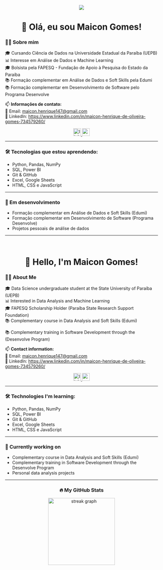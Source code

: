 <div align="center">
  <img src="https://visitor-badge.laobi.icu/badge?page_id=maicongomes.maicongomes" />
</div>

###

<h1 align="center">👋 Olá, eu sou Maicon Gomes!</h1>

### 👨‍💻 Sobre mim

🎓 Cursando Ciência de Dados na Universidade Estadual da Paraíba (UEPB)  
📊 Interesse em Análise de Dados e Machine Learning  
🎓 Bolsista pela FAPESQ - Fundação de Apoio à Pesquisa do Estado da Paraíba  
📚 Formação complementar em Análise de Dados e Soft Skills pela Edumi  
📚 Formação complementar em Desenvolvimento de Software pelo Programa Desenvolve  


📫 **Informações de contato:**  
📧 Email: maicon.henrique147@gmail.com  
📧 Linkedln: https://www.linkedin.com/in/maicon-henrique-de-oliveira-gomes-734579260/

<div align="center">
  <a href='https://www.linkedin.com/in/maicon-henrique-de-oliveira-gomes-734579260/'>
    <img src="https://img.shields.io/static/v1?message=LinkedIn&logo=linkedin&label=&color=0077B5&logoColor=white&labelColor=&style=for-the-badge" height="25" alt="linkedin logo" />
  </a>

  <a href="mailto:maicon.henrique147@gmail.com">
   <img src="https://img.shields.io/static/v1?message=Gmail&logo=gmail&label=&color=EA4335&logoColor=white&labelColor=&style=for-the-badge" height="25" alt="gmail logo" />
  </a>
 
</div>


---

### 🛠 Tecnologias que estou aprendendo:

- Python, Pandas, NumPy  
- SQL, Power BI  
- Git & GitHub  
- Excel, Google Sheets
- HTML, CSS e JavaScript

---

### 🚀 Em desenvolvimento

- Formação complementar em Análise de Dados e Soft Skills (Edumi)
- Formação complementar em Desenvolvimento de Software (Programa Desenvolve)
- Projetos pessoais de análise de dados

---

<br>

<h1 align="center">👋 Hello, I'm Maicon Gomes!</h1>

### 👨‍💻 About Me

🎓 Data Science undergraduate student at the State University of Paraíba (UEPB)  
📊 Interested in Data Analysis and Machine Learning  
🎓 FAPESQ Scholarship Holder (Paraíba State Research Support Foundation)  
📚 Complementary course in Data Analysis and Soft Skills (Edumi)

📚 Complementary training in Software Development through the (Desenvolve Program)


📫 **Contact information:**  
📧 Email: maicon.henrique147@gmail.com  
📧 Linkedln: https://www.linkedin.com/in/maicon-henrique-de-oliveira-gomes-734579260/

<div align="center">
  <a href='https://www.linkedin.com/in/maicon-henrique-de-oliveira-gomes-734579260/'>
    <img src="https://img.shields.io/static/v1?message=LinkedIn&logo=linkedin&label=&color=0077B5&logoColor=white&labelColor=&style=for-the-badge" height="25" alt="linkedin logo" />
  </a>

  <a href="mailto:maicon.henrique147@gmail.com">
   <img src="https://img.shields.io/static/v1?message=Gmail&logo=gmail&label=&color=EA4335&logoColor=white&labelColor=&style=for-the-badge" height="25" alt="gmail logo" />
  </a>
 
</div>


---

### 🛠 Technologies I'm learning:

- Python, Pandas, NumPy  
- SQL, Power BI  
- Git & GitHub  
- Excel, Google Sheets
- HTML, CSS e JavaScript


---

### 🚀 Currently working on

- Complementary course in Data Analysis and Soft Skills (Edumi)
- Complementary training in Software Development through the Desenvolve Program
- Personal data analysis projects

---

<h3 align="center">🔥 My GitHub Stats</h3>

<div align="center">
  <img src="https://streak-stats.demolab.com?user=maicongomes&locale=pt_BR&mode=daily&theme=dark&hide_border=false&border_radius=5&order=3" height="220" alt="streak graph" />
</div>
